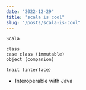 ```yaml
---
date: "2022-12-29"
title: "scala is cool"
slug: "/posts/scala-is-cool"
---
```

```
Scala 

class
case class (immutable)
object (companion)

trait (interface)
```

- Interoperable with Java

